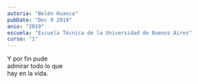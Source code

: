 ```yaml
---
autoria: "Belén Huanca"
pubDate: "Dec 9 2019"
anio: "2019"
escuela: "Escuela Técnica de la Universidad de Buenos Aires"
curso: "1"
---
```


Y por fin pude\
admirar todo lo que\
hay en la vida.
